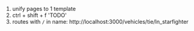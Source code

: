 1. unify pages to 1 template
2. ctrl + shift + f 'TODO'
3. routes with `/` in name: http://localhost:3000/vehicles/tie/ln_starfighter